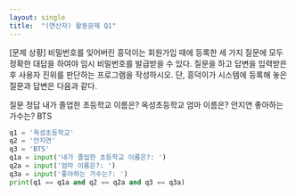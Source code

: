 ```yaml
---
layout: single
title:  "(연산자) 활동문제 Q1"
---
```


[문제 상황]
비밀번호를 잊어버린 흥덕이는 회원가입 때에 등록한 세 가지 질문에 모두 정확한 대답을
하여야 임시 비밀번호를 발급받을 수 있다. 질문을 하고 답변을 입력받은 후 사용자 진위를
판단하는 프로그램을 작성하시오. 단, 흥덕이가 시스템에 등록해 놓은 질문과 답변은 다음과
같다.

질문 정답
내가 졸업한 초등학교 이름은? 옥성초등학교
엄마 이름은? 안지연
좋아하는 가수는? BTS

~~~python
q1 = '옥성초등학교'
q2 = '안지연'
q3 = 'BTS'
q1a = input('내가 졸업한 초등학교 이름은?: ')
q2a = input('엄마 이름은?: ')
q3a = input('좋아하는 가수는?: ')
print(q1 == q1a and q2 == q2a and q3 == q3a)
~~~
